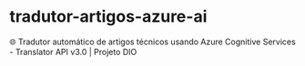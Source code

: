 # tradutor-artigos-azure-ai
🌐 Tradutor automático de artigos técnicos usando Azure Cognitive Services - Translator API v3.0 | Projeto DIO
